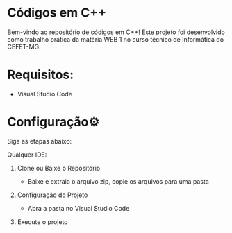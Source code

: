 # Códigos em C++

Bem-vindo ao repositório de códigos em C++! Este projeto foi desenvolvido como trabalho prática da matéria WEB 1 no curso técnico de Informática do CEFET-MG.

# Requisitos:
- Visual Studio Code

# Configuração⚙️

Siga as etapas abaixo:

Qualquer IDE:
1. Clone ou Baixe o Repositório
    - Baixe e extraia o arquivo zip, copie os arquivos para uma pasta
      
2. Configuração do Projeto
    - Abra a pasta no Visual Studio Code

3. Execute o projeto 
